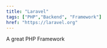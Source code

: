 ```yaml
---
title: "Laravel"
tags: ["PHP","Backend", "Framework"]
href: "https://laravel.org"
---
```

A great PHP Framework